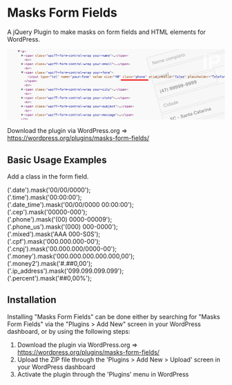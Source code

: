 Masks Form Fields
=========================

A jQuery Plugin to make masks on form fields and HTML elements for WordPress.

[![masks-form-fields logo](assets/banner-772x250.png)](https://wordpress.org/plugins/masks-form-fields/)

Download the plugin via WordPress.org => https://wordpress.org/plugins/masks-form-fields/

## Basic Usage Examples

Add a class in the form field.

('.date').mask('00/00/0000');  
('.time').mask('00:00:00');  
('.date_time').mask('00/00/0000 00:00:00');  
('.cep').mask('00000-000');  
('.phone').mask('(00) 0000-00009');  
('.phone_us').mask('(000) 000-0000');  
('.mixed').mask('AAA 000-S0S');  
('.cpf').mask('000.000.000-00');  
('.cnpj').mask('00.000.000/0000-00');  
('.money').mask('000.000.000.000.000,00');  
('.money2').mask('#.##0,00');  
('.ip_address').mask('099.099.099.099');  
('.percent').mask('##0,00%');


## Installation

Installing "Masks Form Fields" can be done either by searching for "Masks Form Fields" via the "Plugins > Add New" screen in your WordPress dashboard, or by using the following steps:

1. Download the plugin via WordPress.org => https://wordpress.org/plugins/masks-form-fields/
1. Upload the ZIP file through the 'Plugins > Add New > Upload' screen in your WordPress dashboard
1. Activate the plugin through the 'Plugins' menu in WordPress
